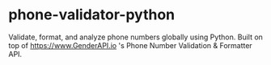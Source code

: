 # phone-validator-python
Validate, format, and analyze phone numbers globally using Python. Built on top of https://www.GenderAPI.io 's Phone Number Validation &amp; Formatter API.
